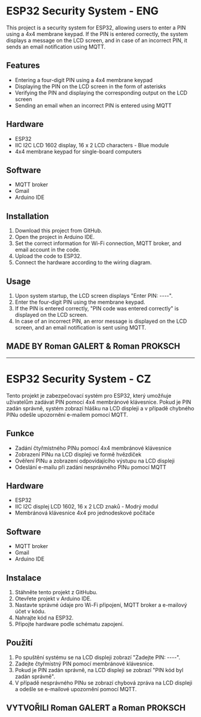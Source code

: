 # ESP32 Security System - ENG 

This project is a security system for ESP32, allowing users to enter a PIN using a 4x4 membrane keypad. If the PIN is entered correctly, the system displays a message on the LCD screen, and in case of an incorrect PIN, it sends an email notification using MQTT.

## Features

- Entering a four-digit PIN using a 4x4 membrane keypad
- Displaying the PIN on the LCD screen in the form of asterisks
- Verifying the PIN and displaying the corresponding output on the LCD screen
- Sending an email when an incorrect PIN is entered using MQTT

## Hardware

- ESP32
- IIC I2C LCD 1602 display, 16 x 2 LCD characters - Blue module
- 4x4 membrane keypad for single-board computers

## Software

- MQTT broker
- Gmail
- Arduino IDE

## Installation

1. Download this project from GitHub.
2. Open the project in Arduino IDE.
3. Set the correct information for Wi-Fi connection, MQTT broker, and email account in the code.
4. Upload the code to ESP32.
5. Connect the hardware according to the wiring diagram.

## Usage

1. Upon system startup, the LCD screen displays "Enter PIN: ----".
2. Enter the four-digit PIN using the membrane keypad.
3. If the PIN is entered correctly, "PIN code was entered correctly" is displayed on the LCD screen.
4. In case of an incorrect PIN, an error message is displayed on the LCD screen, and an email notification is sent using MQTT.

## MADE BY Roman GALERT & Roman PROKSCH
---

# ESP32 Security System - CZ

Tento projekt je zabezpečovací systém pro ESP32, který umožňuje uživatelům zadávat PIN pomocí 4x4 membránové klávesnice. Pokud je PIN zadán správně, systém zobrazí hlášku na LCD displeji a v případě chybného PINu odešle upozornění e-mailem pomocí MQTT.

## Funkce

- Zadání čtyřmístného PINu pomocí 4x4 membránové klávesnice
- Zobrazení PINu na LCD displeji ve formě hvězdiček
- Ověření PINu a zobrazení odpovídajícího výstupu na LCD displeji
- Odeslání e-mailu při zadání nesprávného PINu pomocí MQTT

## Hardware

- ESP32
- IIC I2C displej LCD 1602, 16 x 2 LCD znaků - Modrý modul
- Membránová klávesnice 4x4 pro jednodeskové počítače

## Software

- MQTT broker
- Gmail
- Arduino IDE

## Instalace

1. Stáhněte tento projekt z GitHubu.
2. Otevřete projekt v Arduino IDE.
3. Nastavte správné údaje pro Wi-Fi připojení, MQTT broker a e-mailový účet v kódu.
4. Nahrajte kód na ESP32.
5. Připojte hardware podle schématu zapojení.

## Použití

1. Po spuštění systému se na LCD displeji zobrazí "Zadejte PIN: ----".
2. Zadejte čtyřmístný PIN pomocí membránové klávesnice.
3. Pokud je PIN zadán správně, na LCD displeji se zobrazí "PIN kód byl zadán správně".
4. V případě nesprávného PINu se zobrazí chybová zpráva na LCD displeji a odešle se e-mailové upozornění pomocí MQTT.

## VYTVOŘILI Roman GALERT a Roman PROKSCH

